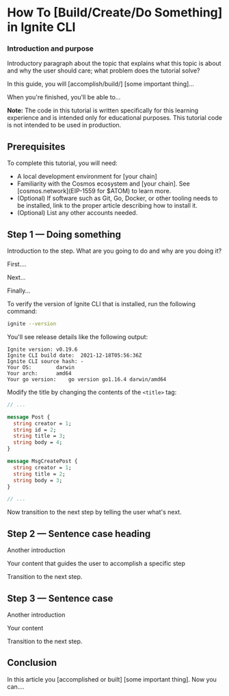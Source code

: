 # How To [Build/Create/Do Something] in Ignite CLI

<!--
Use this tutorial template as a quick starting point when writing Ignite CLI how-to tutorials. 

After you review the template, delete the comments and begin writing your outline or article. Examples of Markdown formatting syntax are provided at the bottom of this template.

As you write, refer to industry style and formatting guidelines. 

We admire, respect, and rely on these resources:

- Google developer documentation [style guide](https://developers.google.com/style)
- Digital Ocean style guide [do.co/style](https://do.co/style)

[Create an issue](https://github.com/ignite/cli/issues/new/choose) to let us know if you have questions. 

-->

<!-- To preview a content deploy so you can see what your article looks like before it is published, see [../CONTRIBUTING.md#viewing-tutorial-builds]. 

Our users must be able to follow the tutorial from beginning to end on their own computer. Before submitting a tutorial for PR review, be sure to test the content by completing all steps from start to finish exactly as they are written. Cut and paste commands from the article into your terminal to make sure that typos are not present in the commands. If you find yourself executing a command that isn't in the article, incorporate that command into the article to make sure the user gets the exact same results. 
-->

<!-- Use sentence case for all headings and titles, see https://capitalizemytitle.com/ -->

<!-- Use GitHub flavored Markdown, see [Mastering Markdown](https://docs.github.com/en/get-started/writing-on-github/getting-started-with-writing-and-formatting-on-github/basic-writing-and-formatting-syntax)  -->

<!-- Our articles have a specific structure. How-To tutorials follow this structure:

* Front matter metadata
* Title
* Introduction and purpose (Level 2 heading)
* Prerequisites (Level 2 heading)
* Step 1 — Doing something (Level 2 heading)
* Step 2 — Doing something (Level 2 heading)
...
* Step 5 — Doing something (Level 2 heading)
* Conclusion (Level 2 heading)

 -->

### Introduction and purpose

Introductory paragraph about the topic that explains what this topic is about and why the user should care; what problem does the tutorial solve?

In this guide, you will [accomplish/build/] [some important thing]...

When you're finished, you'll be able to...

**Note:** The code in this tutorial is written specifically for this learning experience and is intended only for educational purposes. This tutorial code is not intended to be used in production.

## Prerequisites

<!-- Prerequisites let you leverage existing tutorials so you don't have to repeat installation or setup steps in your tutorial. -->

To complete this tutorial, you will need:

* A local development environment for [your chain] 
* Familiarity with the Cosmos ecosystem and [your chain]. See [cosmos.network](EIP-1559 for $ATOM) to learn more.
* (Optional) If software such as Git, Go, Docker, or other tooling needs to be installed, link to the proper article describing how to install it.
* (Optional) List any other accounts needed.

<!-- Example - uncomment to use

- A supported version of [Ignite CLI](/). To install Ignite CLI, see [Install Ignite CLI](../../guide/01-install.md). 
* A text editor like [Visual Studio Code](https://code.visualstudio.com/download).
* A web browser like [Chrome](https://www.google.com/chrome/) or [Firefox](https://www.mozilla.org/en-US/firefox/new/).

-->

## Step 1 — Doing something

Introduction to the step. What are you going to do and why are you doing it?

First....

Next...

Finally...

<!-- When showing a command, explain the command first by talking about what it does. Then show the command. Then show its output in a separate output block: -->

To verify the version of Ignite CLI that is installed, run the following command:

```bash
ignite --version
```

You'll see release details like the following output:

```
Ignite version:	v0.19.6
Ignite CLI build date:	2021-12-18T05:56:36Z
Ignite CLI source hash:	-
Your OS:		darwin
Your arch:		amd64
Your go version:	go version go1.16.4 darwin/amd64
```

<!-- When asking the user to open a file, be sure to specify the file name:

Create the `post.proto` file in your editor.

When showing the contents of a file, try to show only the relevant parts and explain what needs to change. -->

Modify the title by changing the contents of the `<title>` tag:

```protobuf
// ...

message Post {
  string creator = 1;
  string id = 2;
  string title = 3; 
  string body = 4; 
}

message MsgCreatePost {
  string creator = 1;
  string title = 2; 
  string body = 3; 
}

// ...
```

Now transition to the next step by telling the user what's next.

## Step 2 — Sentence case heading

Another introduction

Your content that guides the user to accomplish a specific step

Transition to the next step.

## Step 3 — Sentence case

Another introduction

Your content

Transition to the next step.

## Conclusion

In this article you [accomplished or built] [some important thing]. Now you can....

<!-- Speak to the benefits of this technique or procedure and optionally provide places for further exploration. -->

<!------------ Formatting ------------------------->

<!-- Some examples of how to mark up various things

This is _italics_ and this is **bold**.

Use italics and bold for specific things. 

This is `inline code`. Use single tick marks for filenames and commands.

Here's a command you can type on a command line:

```bash
which go
```

Here's output from a command:

```
/usr/local/go/bin/go
```

Write key presses in ALLCAPS.

Use a plus symbol (+) if keys need to be pressed simultaneously: `CTRL+C`.

**Note:** This is a note.

**Tip:** This is a tip.

Add diagrams and screenshots in PNG format with a self-describing filename. Embed them in the article using the following format:

![Alt text for screen readers](/path/to/img.png)

-->

